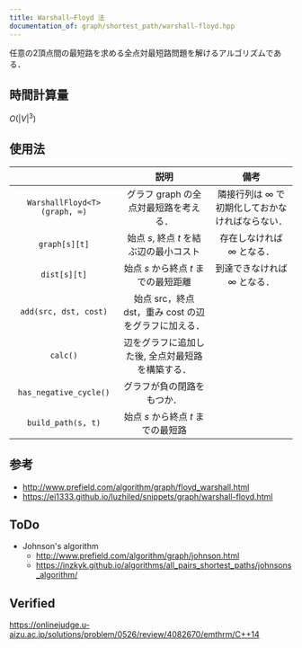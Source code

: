 ```yaml
---
title: Warshall–Floyd 法
documentation_of: graph/shortest_path/warshall-floyd.hpp
---
```


任意の2頂点間の最短路を求める全点対最短路問題を解けるアルゴリズムである．


## 時間計算量

$O({\lvert V \rvert}^3)$


## 使用法

||説明|備考|
|:--:|:--:|:--:|
|`WarshallFloyd<T>(graph, ∞)`|グラフ $\mathrm{graph}$ の全点対最短路を考える．|隣接行列は $\infty$ で初期化しておかなければならない．|
|`graph[s][t]`|始点 $s$, 終点 $t$ を結ぶ辺の最小コスト|存在しなければ $\infty$ となる．|
|`dist[s][t]`|始点 $s$ から終点 $t$ までの最短距離|到達できなければ $\infty$ となる．|
|`add(src, dst, cost)`|始点 $\mathrm{src}$，終点 $\mathrm{dst}$，重み $\mathrm{cost}$ の辺をグラフに加える．|
|`calc()`|辺をグラフに追加した後, 全点対最短路を構築する．||
|`has_negative_cycle()`|グラフが負の閉路をもつか．||
|`build_path(s, t)`|始点 $s$ から終点 $t$ までの最短路||


## 参考

- http://www.prefield.com/algorithm/graph/floyd_warshall.html
- https://ei1333.github.io/luzhiled/snippets/graph/warshall-floyd.html


## ToDo

- Johnson's algorithm
  - http://www.prefield.com/algorithm/graph/johnson.html
  - https://inzkyk.github.io/algorithms/all_pairs_shortest_paths/johnsons_algorithm/


## Verified

https://onlinejudge.u-aizu.ac.jp/solutions/problem/0526/review/4082670/emthrm/C++14
